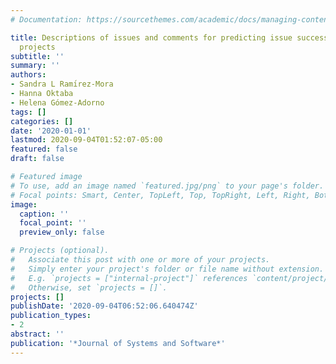 ```yaml
---
# Documentation: https://sourcethemes.com/academic/docs/managing-content/

title: Descriptions of issues and comments for predicting issue success in software
  projects
subtitle: ''
summary: ''
authors:
- Sandra L Ramı́rez-Mora
- Hanna Oktaba
- Helena Gómez-Adorno
tags: []
categories: []
date: '2020-01-01'
lastmod: 2020-09-04T01:52:07-05:00
featured: false
draft: false

# Featured image
# To use, add an image named `featured.jpg/png` to your page's folder.
# Focal points: Smart, Center, TopLeft, Top, TopRight, Left, Right, BottomLeft, Bottom, BottomRight.
image:
  caption: ''
  focal_point: ''
  preview_only: false

# Projects (optional).
#   Associate this post with one or more of your projects.
#   Simply enter your project's folder or file name without extension.
#   E.g. `projects = ["internal-project"]` references `content/project/deep-learning/index.md`.
#   Otherwise, set `projects = []`.
projects: []
publishDate: '2020-09-04T06:52:06.640474Z'
publication_types:
- 2
abstract: ''
publication: '*Journal of Systems and Software*'
---
```

